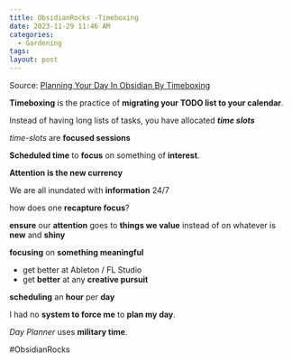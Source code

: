 ```yaml
---
title: ObsidianRocks -Timeboxing
date: 2023-11-29 11:46 AM
categories:
  - Gardening
tags:
layout: post
---
```

Source: [Planning Your Day In Obsidian By Timeboxing](https://obsidian.rocks/planning-your-day-by-timeboxing-in-obsidian/)

**Timeboxing** is the practice of **migrating your TODO list to your calendar**.

Instead of having long lists of tasks, you have allocated **_time slots_**

_time-slots_ are **focused sessions**

**Scheduled time** to **focus** on something of **interest**.

**Attention is the new currency**

We are all inundated with **information** 24/7

how does one **recapture focus**?

**ensure** our **attention** goes to **things we value** instead of on whatever is **new** and **shiny**

**focusing** on **something meaningful**
- get better at Ableton / FL Studio
- get **better** at any **creative pursuit**

**scheduling** an **hour** per **day**

I had no **system to force me** to **plan my day**.

*Day Planner* uses **military time**.

#ObsidianRocks
